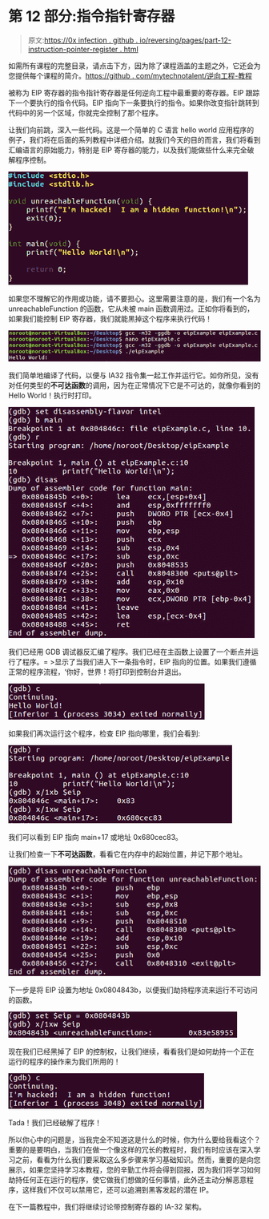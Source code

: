 # 第 12 部分:指令指针寄存器

> 原文:[https://0x infection . github . io/reversing/pages/part-12-instruction-pointer-register . html](https://0xinfection.github.io/reversing/pages/part-12-instruction-pointer-register.html)

如需所有课程的完整目录，请点击下方，因为除了课程涵盖的主题之外，它还会为您提供每个课程的简介。[https://github . com/mytechnotalent/逆向工程-教程](https://github.com/mytechnotalent/Reverse-Engineering-Tutorial)

被称为 EIP 寄存器的指令指针寄存器是任何逆向工程中最重要的寄存器。EIP 跟踪下一个要执行的指令代码。EIP 指向下一条要执行的指令。如果你改变指针跳转到代码中的另一个区域，你就完全控制了那个程序。

让我们向前跳，深入一些代码。这是一个简单的 C 语言 hello world 应用程序的例子，我们将在后面的系列教程中详细介绍。就我们今天的目的而言，我们将看到汇编语言的原始能力，特别是 EIP 寄存器的能力，以及我们能做些什么来完全破解程序控制。

![](img/6b29aaa3c4ad9d2456738ef1db146ed2.png)

如果您不理解它的作用或功能，请不要担心。这里需要注意的是，我们有一个名为 unreachableFunction 的函数，它从未被 main 函数调用过。正如你将看到的，如果我们能控制 EIP 寄存器，我们就能黑掉这个程序来执行代码！

![](img/307483fc718661153688a0d1ba782918.png)

我们简单地编译了代码，以便与 IA32 指令集一起工作并运行它。如你所见，没有对任何类型的**不可达函数**的调用，因为在正常情况下它是不可达的，就像你看到的 Hello World！执行时打印。

![](img/90d341010d87e8c6cfb3d1c86faa62a3.png)

我们已经用 GDB 调试器反汇编了程序。我们已经在主函数上设置了一个断点并运行了程序。= >显示了当我们进入下一条指令时，EIP 指向的位置。如果我们遵循正常的程序流程，‘你好，世界！将打印到控制台并退出。

![](img/3d92b354a4e7354b926caf602ecea836.png)

如果我们再次运行这个程序，检查 EIP 指向哪里，我们会看到:

![](img/355afa1320bb5cf3c93642f35d7c57f5.png)

我们可以看到 EIP 指向 main+17 或地址 0x680cec83。

让我们检查一下**不可达函数**，看看它在内存中的起始位置，并记下那个地址。

![](img/fe6f907087ac5286295ac7ed70ea2bcc.png)

下一步是将 EIP 设置为地址 0x0804843b，以便我们劫持程序流来运行不可访问的函数。

![](img/fe85cdc4110d08ac1d5152e8dfa59adb.png)

现在我们已经黑掉了 EIP 的控制权，让我们继续，看看我们是如何劫持一个正在运行的程序的操作来为我们所用的！

![](img/29e7361713821476e900e302a73b3a42.png)

Tada！我们已经破解了程序！

所以你心中的问题是，当我完全不知道这是什么的时候，你为什么要给我看这个？重要的是要明白，当我们在做一个像这样的冗长的教程时，我们有时应该在深入学习之前，看看为什么我们要采取这么多步骤来学习基础知识。然而，重要的是向您展示，如果您坚持学习本教程，您的辛勤工作将会得到回报，因为我们将学习如何劫持任何正在运行的程序，使它做我们想做的任何事情，此外还主动分解恶意程序，这样我们不仅可以禁用它，还可以追溯到黑客发起的潜在 IP。

在下一篇教程中，我们将继续讨论带控制寄存器的 IA-32 架构。